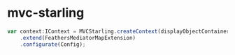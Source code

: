 # mvc-starling

~~~js
var context:IContext = MVCStarling.createContext(displayObjectContainer)
	.extend(FeathersMediatorMapExtension)
	.configurate(Config);
~~~
